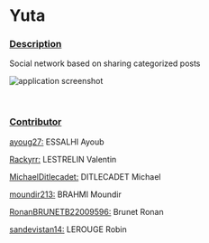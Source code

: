 # Yuta  
### <ins>Description</ins>  
Social network based on sharing categorized posts

![application screenshot]([http://url/to/img.pn](https://cdn.discordapp.com/attachments/311480354538127360/1181250160051880047/image0.jpg?ex=675a5330&is=675901b0&hm=d95d3cf8ea424ea1fcc7a7df7f539e9f609044ab0e139cbf379c098f35b6d8ac&))

<br> 

### <ins>Contributor</ins>
<ins>ayoug27:</ins> ESSALHI Ayoub  

<ins>Rackyrr:</ins> LESTRELIN Valentin  

<ins>MichaelDitlecadet:</ins> DITLECADET Michael  

<ins>moundir213:</ins> BRAHMI Moundir  

<ins>RonanBRUNETB22009596:</ins> Brunet Ronan  

<ins>sandevistan14:</ins> LEROUGE Robin  
